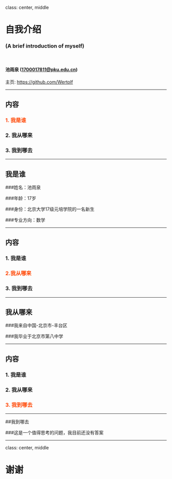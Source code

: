 ﻿class: center, middle

# 自我介绍

### (A brief introduction of myself)
&nbsp;
&nbsp;
#### 池雨泉 (1700017811@pku.edu.cn)  

主页: https://github.com/Wertolf

---

## 内容

### <font color="orangered">1. 我是谁</font>

### 2. 我从哪来

### 3. 我到哪去

---

## 我是谁

###姓名：池雨泉

###年龄：17岁

###身份：北京大学17级元培学院的一名新生

###专业方向：数学

---

## 内容

### 1. 我是谁

### <font color="orangered">2.我从哪来</font>

### 3. 我到哪去

---

## 我从哪来

###我来自中国-北京市-丰台区

###我毕业于北京市第八中学

---

## 内容

### 1. 我是谁

### 2. 我从哪来

### <font color="orangered">3. 我到哪去</font>

---

##我到哪去

###这是一个值得思考的问题，我目前还没有答案

---

class: center, middle

# 谢谢
